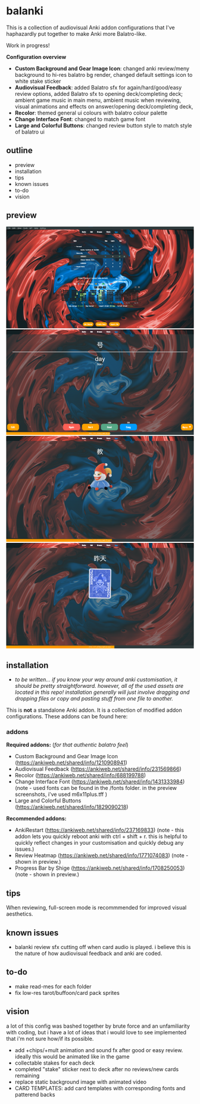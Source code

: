 # balanki

This is a collection of audiovisual Anki addon configurations that I've haphazardly put together to make Anki more Balatro-like. 

Work in progress!

**Configuration overview**
* **Custom Background and Gear Image Icon**: changed anki review/meny background to hi-res balatro bg render, changed default settings icon to white stake sticker
* **Audiovisual Feedback**: added Balatro sfx for again/hard/good/easy review options, added Balatro sfx to opening deck/completing deck; ambient game music in main menu, ambient music when reviewing, visual animations and effects on answer/opening deck/completing deck,
* **Recolor**: themed general ui colours with balatro colour palette
* **Change Interface Font**: changed to match game font
* **Large and Colorful Buttons**: changed review button style to match style of balatro ui

## outline
* preview
* installation
* tips
* known issues
* to-do
* vision

## preview
![](screenshots/main.png)
![](screenshots/review.png)
![](screenshots/visualfeedback1.png)
![](screenshots/visualfeedback2.png)

## installation
* _to be written... if you know your way around anki customisation, it should be pretty straightforward. however, all of the used assets are located in this repo! installation generally will just involve dragging and dropping files or copy and pasting stuff from one file to another._

This is **not** a standalone Anki addon. It is a collection of modified addon configurations. These addons can be found here:

### addons

**Required addons:** (_for that authentic balatro feel_)
* Custom Background and Gear Image Icon (https://ankiweb.net/shared/info/1210908941)
* Audiovisual Feedback (https://ankiweb.net/shared/info/231569866)
* Recolor (https://ankiweb.net/shared/info/688199788)
* Change Interface Font (https://ankiweb.net/shared/info/1431333984) (note - used fonts can be found in the /fonts folder. in the preview screenshots, i've used m6x11plus.tff )
* Large and Colorful Buttons (https://ankiweb.net/shared/info/1829090218)

**Recommended addons:**
* AnkiRestart (https://ankiweb.net/shared/info/237169833) (note - this addon lets you quickly reboot anki with ctrl + shift + r. this is helpful to quickly reflect changes in your customisation and quickly debug any issues.)
* Review Heatmap (https://ankiweb.net/shared/info/1771074083) (note - shown in preview.)
* Progress Bar by Shige (https://ankiweb.net/shared/info/1708250053) (note - shown in preview.)

## tips
When reviewing, full-screen mode is recommmended for improved visual aesthetics.

## known issues
* balanki review sfx cutting off when card audio is played. i believe this is the nature of how audiovisual feedback and anki are coded.

## to-do
* make read-mes for each folder
* fix low-res tarot/buffoon/card pack sprites

## vision
a lot of this config was bashed together by brute force and an unfamiliarity with coding, but i have a lot of ideas that i would love to see implemented that i'm not sure how/if its possible.

* add +chips/+mult animation and sound fx after good or easy review. ideally this would be animated like in the game
* collectable stakes for each deck
* completed "stake" sticker next to deck after no reviews/new cards remaining
* replace static background image with animated video
* CARD TEMPLATES: add card templates with corresponding fonts and patterend backs
